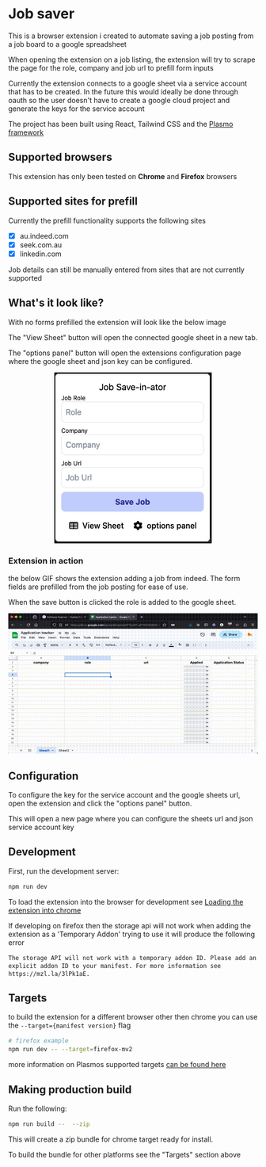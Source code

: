 # Job saver

This is a browser extension i created to automate saving a job posting from a job board to a google spreadsheet

When opening the extension on a job listing, the extension will try to scrape the page for the role, company and job url to prefill form inputs

Currently the extension connects to a google sheet via a service account that has to be created.
In the future this would ideally be done through oauth so the user doesn't have to create a google cloud project and generate the keys for the service account


The project has been built using React, Tailwind CSS and the [Plasmo framework](https://docs.plasmo.com/) 


## Supported browsers
This extension has only been tested on **Chrome** and **Firefox** browsers


## Supported sites for prefill
Currently the prefill functionality supports the following sites
- [X] au.indeed.com
- [X] seek.com.au
- [X] linkedin.com

Job details can still be manually entered from sites that are not currently supported

## What's it look like?
With no forms prefilled the extension will look like the below image

The "View Sheet" button will open the connected google sheet in a new tab.

The "options panel" button will open the extensions configuration page where the google sheet and json key can be configured.

<p align="center">
    <img src="docs/extension.png" style="border: 2px solid; border-color:black;"/> 
</p>

### Extension in action
the below GIF shows the extension adding a job from indeed. The form fields are prefilled from the job posting for ease of use.

When the save button is clicked the role is added to the google sheet.

<p align="center">
    <img src="docs/indeed_save.gif"/> 
</p>


## Configuration
To configure the key for the service account and the google sheets url, open the extension and click the "options panel" button.

This will open a new page where you can configure the sheets url and json service account key

## Development

First, run the development server:

```bash
npm run dev
```
To load the extension into the browser for development see [Loading the extension into chrome](https://docs.plasmo.com/framework#loading-the-extension-in-chrome)

If developing on firefox then the storage api will not work when adding the extension as a 'Temporary Addon' trying to use it will produce the following error
```
The storage API will not work with a temporary addon ID. Please add an explicit addon ID to your manifest. For more information see https://mzl.la/3lPk1aE.
```

## Targets
to build the extension for a different browser other then chrome you can use the `--target={manifest version}` flag
```bash
# firefox example
npm run dev -- --target=firefox-mv2
```
more information on Plasmos supported targets [can be found here](https://docs.plasmo.com/framework/workflows/faq#what-are-the-officially-supported-browser-targets)


## Making production build

Run the following:

```bash
npm run build --  --zip
```
This will create a zip bundle for chrome target ready for install.

To build the bundle for other platforms see the "Targets" section above



